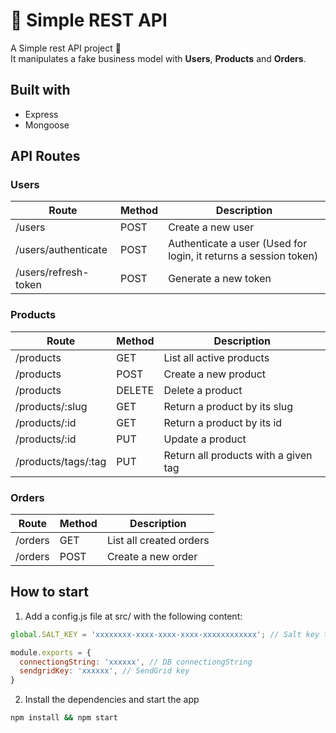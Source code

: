# 📍 Simple REST API

A Simple rest API project 🙂 <br>
It manipulates a fake business model with **Users**, **Products** and **Orders**.

## Built with
- Express
- Mongoose

## API Routes

### Users

| Route                | Method | Description                                                      |
|----------------------|--------|------------------------------------------------------------------|
| /users               | POST   | Create a new user                                                |
| /users/authenticate  | POST   | Authenticate a user (Used for login, it returns a session token) |
| /users/refresh-token | POST   | Generate a new token                                             |

### Products

| Route               | Method | Description                          |
|---------------------|--------|--------------------------------------|
| /products           | GET    | List all active products             |
| /products           | POST   | Create a new product                 |
| /products           | DELETE | Delete a product                     |
| /products/:slug     | GET    | Return a product by its slug         |
| /products/:id       | GET    | Return a product by its id           |
| /products/:id       | PUT    | Update a product                     |
| /products/tags/:tag | PUT    | Return all products with a given tag |

### Orders

| Route   | Method | Description             |
|---------|--------|-------------------------|
| /orders | GET    | List all created orders |
| /orders | POST   | Create a new order      |

## How to start
1. Add a config.js file at src/ with the following content:

```javascript
global.SALT_KEY = 'xxxxxxxx-xxxx-xxxx-xxxx-xxxxxxxxxxxx'; // Salt key to enhance password security

module.exports = {
  connectiongString: 'xxxxxx', // DB connectiongString
  sendgridKey: 'xxxxxx', // SendGrid key
}
```

2. Install the dependencies and start the app
```bash
npm install && npm start
```



